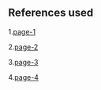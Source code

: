 ## References used

1.[page-1](spotify.com)

2.[page-2](https://uidesigndaily.com/posts/figma-reviews-day-1573)

3.[page-3](https://uidesigndaily.com/posts/xd-credit-card-details-checkout-payment-day-879)

4.[page-4](https://uidesigndaily.com/posts/figma-sign-up-authentication-day-1528)
